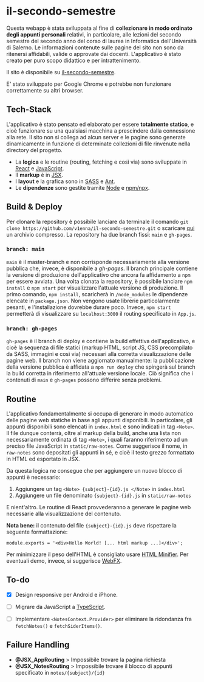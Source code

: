 # il-secondo-semestre

Questa webapp è stata sviluppata al fine di **collezionare in modo ordinato degli appunti personali** relativi, in particolare, alle lezioni del secondo semestre del secondo anno del corso di laurea in Informatica dell'Università di Salerno. Le informazioni contenute sulle pagine del sito non sono da ritenersi affidabili, valide o approvate dai docenti. L'applicativo è stato creato per puro scopo didattico e per intrattenimento.

Il sito è disponibile su [il-secondo-semestre](https://v1enna.github.io/il-secondo-semestre/). 

E' stato sviluppato per Google Chrome e potrebbe non funzionare correttamente su altri browser.


## Tech-Stack

L'applicativo è stato pensato ed elaborato per essere **totalmente statico**, e cioè funzionare su una qualsiasi macchina a prescindere dalla connessione alla rete. Il sito non si collega ad alcun server e le pagine sono generate dinamicamente in funzione di determinate collezioni di file rinvenute nella directory del progetto.

- La **logica** e le routine (routing, fetching e così via) sono sviluppate in [React](https://it.reactjs.org/) e [JavaScript](https://developer.mozilla.org/it/docs/Web/JavaScript). 
- Il **markup** è in [JSX](https://facebook.github.io/jsx/). 
- I **layout** e la grafica sono in [SASS](https://sass-lang.com/) e [Ant](https://ant.design/).
- Le **dipendenze** sono gestite tramite [Node](https://nodejs.org/it/) e [npm/npx](https://www.npmjs.com/).


## Build & Deploy

Per clonare la repository è possibile lanciare da terminale il comando `git clone https://github.com/v1enna/il-secondo-semestre.git` o scaricare [qui](https://github.com/v1enna/il-secondo-semestre/archive/main.zip) un archivio compresso. La repository ha due branch fissi: `main` e `gh-pages`.

### `branch: main`

`main` è il master-branch e non corrisponde necessariamente alla versione pubblica che, invece, è disponibile a *gh-pages*. Il branch principale contiene la versione di produzione dell'applicativo che ancora fa affidamento a `npm` per essere avviata. Una volta clonata la repository, è possibile lanciare `npm install` e `npm start` per visualizzare l'attuale versione di produzione. Il primo comando, `npm install`, scaricherà in `/node_modules` le dipendenze elencate in `package.json`. Non vengono usate librerie particolarmente pesanti, e l'installazione dovrebbe durare poco. Invece, `npm start` permetterà di visualizzare su `localhost:3000` il routing specificato in `App.js`. 

### `branch: gh-pages`

`gh-pages` è il branch di deploy e contiene la build effettiva dell'applicativo, e cioè la sequenza di file statici (markup HTML, script JS, CSS precompilato da SASS, immagini e così via) necessari alla corretta visualizzazione delle pagine web. Il branch non viene aggiornato manualmente: la pubblicazione della versione pubblica è affidata a `npm run deploy` che spingerà sul branch la build corretta in riferimento all'attuale versione locale. Ciò significa che i contenuti di `main` e `gh-pages` possono differire senza problemi.


## Routine

L'applicativo fondamentalmente si occupa di generare in modo automatico delle pagine web statiche in base agli appunti disponibili. In particolare, gli appunti disponibili sono elencati in `index.html` e sono indicati in tag `<Note>`. Il file dunque conterrà, oltre al markup della build, anche una lista non necessariamente ordinata di tag `<Note>`, i quali faranno riferimento ad un preciso file JavaScript in `static/raw-notes`. Come suggerisce il nome, in `raw-notes` sono depositati gli appunti in sé, e cioè il testo grezzo formattato in HTML ed esportato in JSX. 

Da questa logica ne consegue che per aggiungere un nuovo blocco di appunti è necessario:
1. Aggiungere un tag `<Note> {subject}-{id}.js </Note>` in `index.html`
2. Aggiungere un file denominato `{subject}-{id}.js` in `static/raw-notes`

E nient'altro. Le routine di React provvederanno a generare le pagine web necessarie alla visualizzazione del contenuto.

**Nota bene:** il contenuto del file `{subject}-{id}.js` deve rispettare la seguente formattazione:

`module.exports = '<div>Hello World! [... html markup ...]</div>';`

Per minimizzare il peso dell'HTML è consigliato usare [HTML Minifier](https://www.willpeavy.com/tools/minifier/). Per eventuali demo, invece, si suggerisce [WebFX](https://www.webfx.com/tools/lorem-ipsum-generator/).


## To-do
- [X] Design responsive per Android e iPhone.
- [ ] Migrare da JavaScript a [TypeScript](https://www.typescriptlang.org/).
- [ ] Implementare `<NotesContext.Provider>` per eliminare la ridondanza fra `fetchNotes()` e `fetchSiderItems()`.


## Failure Handling
- **@JSX_AppRouting** > Impossibile trovare la pagina richiesta
- **@JSX_NotesRouting** > Impossibile trovare il blocco di appunti specificato in `notes/{subject}/{id}`
